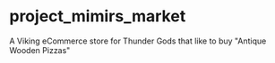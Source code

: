 # project_mimirs_market
A Viking eCommerce store for Thunder Gods that like to buy "Antique Wooden Pizzas"
